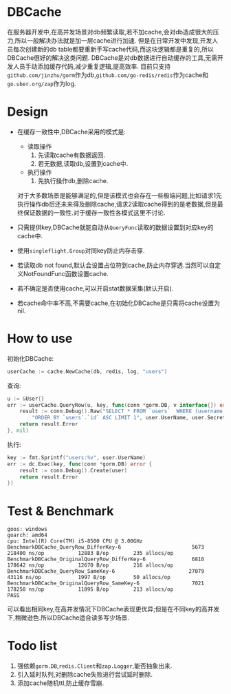 # DBCache
在服务器开发中,在高并发场景对db频繁读取,若不加cache,会对db造成很大的压力,所以一般解决办法就是加一层cache进行加速.
但是在日常开发中发现,开发人员每次创建新的db table都要重新手写cache代码,而这块逻辑都是重复的,所以DBCache很好的解决这类问题.
DBCache是对db数据进行自动缓存的工具,无需开发人员手动添加缓存代码,减少重复逻辑,提高效率.
目前只支持`github.com/jinzhu/gorm`作为db,`github.com/go-redis/redis`作为cache和`go.uber.org/zap`作为log.

# Design
- 在缓存一致性中,DBCache采用的模式是:
  - 读取操作
      1. 先读取cache有数据返回.
      2. 若无数据,读取db,设置到cache中.
  - 执行操作
      1. 先执行操作db,删除cache.
      
  
  对于大多数场景是能够满足的,但是该模式也会存在一些极端问题,比如请求1先执行操作db后还未来得及删除cache,请求2读取cache得到的是老数据,但是最终保证数据的一致性.对于缓存一致性各模式这里不讨论.
- 只需提供key,DBCache就能自动从`QueryFunc`读取的数据设置到对应key的cache中.
- 使用`singleflight.Group`对同key防止内存击穿.
- 若读取db not found,默认会设置占位符到cache,防止内存穿透.当然可以自定义NotFoundFunc函数设置cache.
- 若不确定是否使用cache,可以开启stat数据采集(默认开启).
- 若cache命中率不高,不需要cache,在初始化DBCache是只需将cache设置为nil.

# How to use
初始化DBCache:
```go
userCache := cache.NewCache(db, redis, log, "users")
```
查询:
```go
u := &User{}
err := userCache.QueryRow(u, key, func(conn *gorm.DB, v interface{}) error {  
    result := conn.Debug().Raw("SELECT * FROM `users`  WHERE (username = ? AND secret = ?) "+
  		"ORDER BY `users`.`id` ASC LIMIT 1", user.UserName, user.Secret).Scan(v)
  	return result.Error
}, nil)
```
执行:
```go
key := fmt.Sprintf("users:%v", user.UserName)
err := dc.Exec(key, func(conn *gorm.DB) error {
	result := conn.Debug().Create(user)
	return result.Error
})
```

# Test & Benchmark
```
goos: windows
goarch: amd64
cpu: Intel(R) Core(TM) i5-8500 CPU @ 3.00GHz
BenchmarkDBCache_QueryRow_DifferKey-6                       5673            218400 ns/op           12883 B/op        235 allocs/op
BenchmarkDBCache_OriginalQueryRow_DifferKey-6               6810            178642 ns/op           12670 B/op        216 allocs/op
BenchmarkDBCache_QueryRow_SameKey-6                        27079             43116 ns/op            1997 B/op         50 allocs/op
BenchmarkDBCache_OriginalQueryRow_SameKey-6                 7021            178258 ns/op           11895 B/op        213 allocs/op
PASS
```
可以看出相同key,在高并发情况下DBCache表现更优异;但是在不同key的高并发下,稍微逊色.所以DBCache适合读多写少场景.

# Todo list
1. 强依赖`gorm.DB`,`redis.Client`和`zap.Logger`,能否抽象出来.
2. 引入延时队列,对删除cache失败进行尝试延时删除.
3. 添加cache随机ttl,防止缓存雪崩.